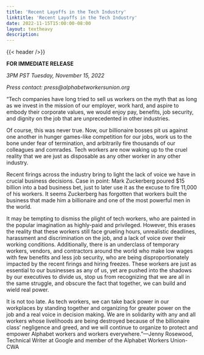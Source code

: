 ```yaml
---
title: 'Recent Layoffs in the Tech Industry'
linktitle: 'Recent Layoffs in the Tech Industry'
date: 2022-11-15T15:00:00-08:00
layout: textheavy
description:
---
```


{{< header />}}

**FOR IMMEDIATE RELEASE**

_3PM PST Tuesday, November 15, 2022_

_Press contact: press@alphabetworkersunion.org_

“Tech companies have long tried to sell us workers on the myth that as long as we invest in the mission of our employer, work hard, and aspire to embody their corporate values, we would enjoy pay, benefits, job security, and dignity on the job that are unprecedented in other industries.

Of course, this was never true. Now, our billionaire bosses pit us against one another in hunger games-like competition for our jobs, work us to the bone under fear of termination, and arbitrarily fire thousands of our colleagues and comrades. Tech workers are now waking up to the cruel reality that we are just as disposable as any other worker in any other industry.

Recent firings across the industry bring to light the lack of voice we have in crucial business decisions. Case in point: Mark Zuckerberg poured $15 billion into a bad business bet, just to later use it as the excuse to fire 11,000 of his workers. It seems Zuckerberg has forgotten that workers built the business that made him a billionaire and one of the most powerful men in the world.

It may be tempting to dismiss the plight of tech workers, who are painted in the popular imagination as highly-paid and privileged. However, this erases the reality that these workers still face grueling hours, unrealistic deadlines, harassment and discrimination on the job, and a lack of voice over their working conditions. Additionally, there is an underclass of temporary workers, vendors, and contractors around the world who make low wages with few benefits and less job security, who are being disproportionately impacted by the recent firings and hiring freezes. These workers are just as essential to our businesses as any of us, yet are pushed into the shadows by our executives to divide us, stop us from recognizing that we are all in the same struggle, and obscure the fact that together, we can build and wield real power.

It is not too late. As tech workers, we can take back power in our workplaces by standing together and organizing for greater power on the job and a real voice in decision making. We are in solidarity with any and all workers whose livelihoods are being destroyed because of the billionaire class’ negligence and greed, and we will continue to organize to protect and empower Alphabet workers and workers everywhere.”—Jenny Rosewood, Technical Writer at Google and member of the Alphabet Workers Union-CWA
